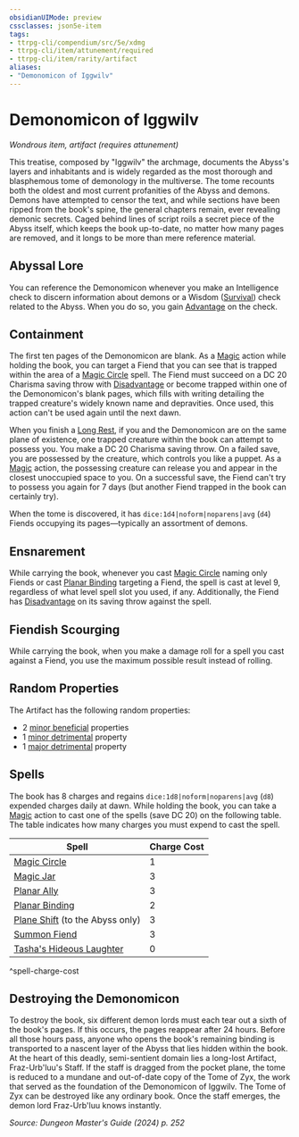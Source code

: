 ```yaml
---
obsidianUIMode: preview
cssclasses: json5e-item
tags:
- ttrpg-cli/compendium/src/5e/xdmg
- ttrpg-cli/item/attunement/required
- ttrpg-cli/item/rarity/artifact
aliases: 
- "Demonomicon of Iggwilv"
---
```

# Demonomicon of Iggwilv
*Wondrous item, artifact (requires attunement)*  



This treatise, composed by "Iggwilv" the archmage, documents the Abyss's layers and inhabitants and is widely regarded as the most thorough and blasphemous tome of demonology in the multiverse. The tome recounts both the oldest and most current profanities of the Abyss and demons. Demons have attempted to censor the text, and while sections have been ripped from the book's spine, the general chapters remain, ever revealing demonic secrets. Caged behind lines of script roils a secret piece of the Abyss itself, which keeps the book up-to-date, no matter how many pages are removed, and it longs to be more than mere reference material.

## Abyssal Lore

You can reference the Demonomicon whenever you make an Intelligence check to discern information about demons or a Wisdom ([Survival](/3-Mechanics/CLI/skills.md#Survival)) check related to the Abyss. When you do so, you gain [Advantage](/3-Mechanics/CLI/variant-rules/advantage-xphb.md) on the check.

## Containment

The first ten pages of the Demonomicon are blank. As a [Magic](/3-Mechanics/CLI/actions.md#Magic) action while holding the book, you can target a Fiend that you can see that is trapped within the area of a [Magic Circle](/3-Mechanics/CLI/spells/magic-circle-xphb.md) spell. The Fiend must succeed on a DC 20 Charisma saving throw with [Disadvantage](/3-Mechanics/CLI/variant-rules/disadvantage-xphb.md) or become trapped within one of the Demonomicon's blank pages, which fills with writing detailing the trapped creature's widely known name and depravities. Once used, this action can't be used again until the next dawn.

When you finish a [Long Rest](/3-Mechanics/CLI/variant-rules/long-rest-xphb.md), if you and the Demonomicon are on the same plane of existence, one trapped creature within the book can attempt to possess you. You make a DC 20 Charisma saving throw. On a failed save, you are possessed by the creature, which controls you like a puppet. As a [Magic](/3-Mechanics/CLI/actions.md#Magic) action, the possessing creature can release you and appear in the closest unoccupied space to you. On a successful save, the Fiend can't try to possess you again for 7 days (but another Fiend trapped in the book can certainly try).

When the tome is discovered, it has `dice:1d4|noform|noparens|avg` (`d4`) Fiends occupying its pages—typically an assortment of demons.

## Ensnarement

While carrying the book, whenever you cast [Magic Circle](/3-Mechanics/CLI/spells/magic-circle-xphb.md) naming only Fiends or cast [Planar Binding](/3-Mechanics/CLI/spells/planar-binding-xphb.md) targeting a Fiend, the spell is cast at level 9, regardless of what level spell slot you used, if any. Additionally, the Fiend has [Disadvantage](/3-Mechanics/CLI/variant-rules/disadvantage-xphb.md) on its saving throw against the spell.

## Fiendish Scourging

While carrying the book, when you make a damage roll for a spell you cast against a Fiend, you use the maximum possible result instead of rolling.

## Random Properties

The Artifact has the following random properties:

- 2 [minor beneficial](/3-Mechanics/CLI/tables/artifact-properties-minor-beneficial-properties-xdmg.md) properties  
- 1 [minor detrimental](/3-Mechanics/CLI/tables/artifact-properties-minor-detrimental-properties-xdmg.md) property  
- 1 [major detrimental](/3-Mechanics/CLI/tables/artifact-properties-major-detrimental-properties-xdmg.md) property  

## Spells

The book has 8 charges and regains `dice:1d8|noform|noparens|avg` (`d8`) expended charges daily at dawn. While holding the book, you can take a [Magic](/3-Mechanics/CLI/actions.md#Magic) action to cast one of the spells (save DC 20) on the following table. The table indicates how many charges you must expend to cast the spell.

| Spell | Charge Cost |
|-------|-------------|
| [Magic Circle](/3-Mechanics/CLI/spells/magic-circle-xphb.md) | 1 |
| [Magic Jar](/3-Mechanics/CLI/spells/magic-jar-xphb.md) | 3 |
| [Planar Ally](/3-Mechanics/CLI/spells/planar-ally-xphb.md) | 3 |
| [Planar Binding](/3-Mechanics/CLI/spells/planar-binding-xphb.md) | 2 |
| [Plane Shift](/3-Mechanics/CLI/spells/plane-shift-xphb.md) (to the Abyss only) | 3 |
| [Summon Fiend](/3-Mechanics/CLI/spells/summon-fiend-xphb.md) | 3 |
| [Tasha's Hideous Laughter](/3-Mechanics/CLI/spells/tashas-hideous-laughter-xphb.md) | 0 |
^spell-charge-cost

## Destroying the Demonomicon

To destroy the book, six different demon lords must each tear out a sixth of the book's pages. If this occurs, the pages reappear after 24 hours. Before all those hours pass, anyone who opens the book's remaining binding is transported to a nascent layer of the Abyss that lies hidden within the book. At the heart of this deadly, semi-sentient domain lies a long-lost Artifact, Fraz-Urb'luu's Staff. If the staff is dragged from the pocket plane, the tome is reduced to a mundane and out-of-date copy of the Tome of Zyx, the work that served as the foundation of the Demonomicon of Iggwilv. The Tome of Zyx can be destroyed like any ordinary book. Once the staff emerges, the demon lord Fraz-Urb'luu knows instantly.

*Source: Dungeon Master's Guide (2024) p. 252*
